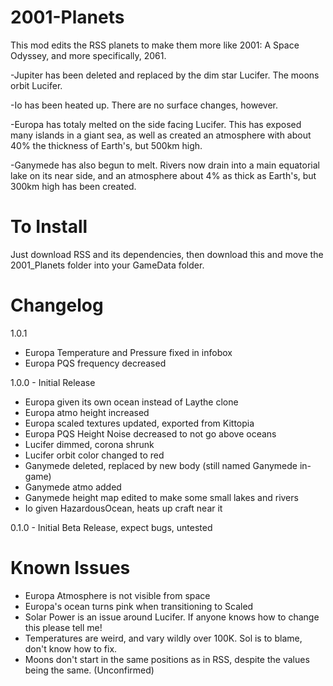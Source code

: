 # 2001-Planets
This mod edits the RSS planets to make them more like 2001: A Space Odyssey, and more specifically, 2061.

-Jupiter has been deleted and replaced by the dim star Lucifer. The moons orbit Lucifer.

-Io has been heated up. There are no surface changes, however.

-Europa has totaly melted on the side facing Lucifer. This has exposed many islands in a giant sea, as well as created an atmosphere with about 40% the thickness of Earth's, but 500km high. 

-Ganymede has also begun to melt. Rivers now drain into a main equatorial lake on its near side, and an atmosphere about 4% as thick as Earth's, but 300km high has been created.

# To Install
Just download RSS and its dependencies, then download this and move the 2001_Planets folder into your GameData folder.

# Changelog
1.0.1
  - Europa Temperature and Pressure fixed in infobox
  - Europa PQS frequency decreased
  
1.0.0 - Initial Release
  - Europa given its own ocean instead of Laythe clone
  - Europa atmo height increased
  - Europa scaled textures updated, exported from Kittopia
  - Europa PQS Height Noise decreased to not go above oceans
  - Lucifer dimmed, corona shrunk
  - Lucifer orbit color changed to red
  - Ganymede deleted, replaced by new body (still named Ganymede in-game)
  - Ganymede atmo added
  - Ganymede height map edited to make some small lakes and rivers
  - Io given HazardousOcean, heats up craft near it
  
0.1.0 - Initial Beta Release, expect bugs, untested
  
  
# Known Issues
 - Europa Atmosphere is not visible from space
 - Europa's ocean turns pink when transitioning to Scaled
 - Solar Power is an issue around Lucifer. If anyone knows how to change this please tell me!
 - Temperatures are weird, and vary wildly over 100K. Sol is to blame, don't know how to fix.
 - Moons don't start in the same positions as in RSS, despite the values being the same. (Unconfirmed)
